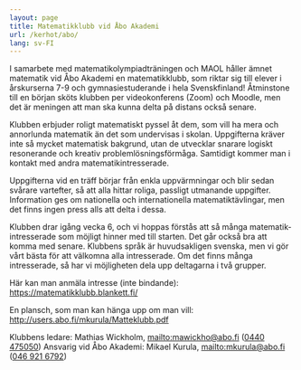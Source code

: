 ```yaml
---
layout: page
title: Matematikklubb vid Åbo Akademi
url: /kerhot/abo/
lang: sv-FI
---
```


I samarbete med matematikolympiadträningen och MAOL håller ämnet matematik vid Åbo Akademi en matematik­klubb, som riktar sig till elever i årskurserna 7-9 och gymnasie­studerande i hela Svensk­finland! Åtminstone till en början sköts klubben per video­konferens (Zoom) och Moodle, men det är meningen att man ska kunna delta på distans också senare. 

Klubben erbjuder roligt matematiskt pyssel åt dem, som vill ha mera och annorlunda matematik än det som undervisas i skolan. Uppgifterna kräver inte så mycket matematisk bakgrund, utan de utvecklar snarare logiskt resonerande och kreativ problem­lösnings­förmåga. Samtidigt kommer man i kontakt med andra matematikintresserade.

Uppgifterna vid en träff börjar från enkla uppvärmningar och blir sedan svårare vartefter, så att alla hittar roliga, passligt utmanande uppgifter. Information ges om nationella och internationella matematiktävlingar, men det finns ingen press alls att delta i dessa.

Klubben drar igång vecka 6, och vi hoppas förstås att så många matematik­intresserade som möjligt hinner med till starten. Det går också bra att komma med senare. Klubbens språk är huvudsakligen svenska, men vi gör vårt bästa för att välkomna alla intresserade. Om det finns många intresserade, så har vi möjligheten dela upp deltagarna i två grupper.

Här kan man anmäla intresse (inte bindande): <https://matematikklubb.blankett.fi/>

En plansch, som man kan hänga upp om man vill: <http://users.abo.fi/mkurula/Matteklubb.pdf>

Klubbens ledare: Mathias Wickholm, <mailto:mawickho@abo.fi> ([0440 475050](tel:0440-475050))
Ansvarig vid Åbo Akademi: Mikael Kurula, <mailto:mkurula@abo.fi> ([046 921 6792](tel:046-921-6792))
